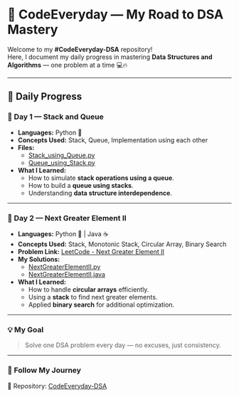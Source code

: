 # 🚀 CodeEveryday — My Road to DSA Mastery

Welcome to my **#CodeEveryday-DSA** repository!  
Here, I document my daily progress in mastering **Data Structures and Algorithms** — one problem at a time 💻🔥  

---

## 📅 Daily Progress

### 🧩 Day 1 — Stack and Queue
- **Languages:** Python 🐍  
- **Concepts Used:** Stack, Queue, Implementation using each other  
- **Files:**
  - [Stack_using_Queue.py](./Day1_Stack_and_Queue/Stack_using_Queue.py)
  - [Queue_using_Stack.py](./Day1_Stack_and_Queue/Queue_using_Stack.py)
- **What I Learned:**
  - How to simulate **stack operations using a queue**.  
  - How to build a **queue using stacks**.  
  - Understanding **data structure interdependence**.  

---

### 🧩 Day 2 — Next Greater Element II
- **Languages:** Python 🐍 | Java ☕  
- **Concepts Used:** Stack, Monotonic Stack, Circular Array, Binary Search  
- **Problem Link:** [LeetCode - Next Greater Element II](https://leetcode.com/problems/next-greater-element-ii/)
- **My Solutions:**
  - [NextGreaterElementII.py](./Day2_Next_Greater_Element_II/NextGreaterElementII.py)
  - [NextGreaterElementII.java](./Day2_Next_Greater_Element_II/NextGreaterElementII.java)
- **What I Learned:**
  - How to handle **circular arrays** efficiently.  
  - Using a **stack** to find next greater elements.  
  - Applied **binary search** for additional optimization.  

---

### 💡 My Goal
> Solve one DSA problem every day — no excuses, just consistency.  

---

### 🏁 Follow My Journey
📂 Repository: [CodeEveryday-DSA](https://github.com/chikkuduchandu/CodeEveryday-DSA)
